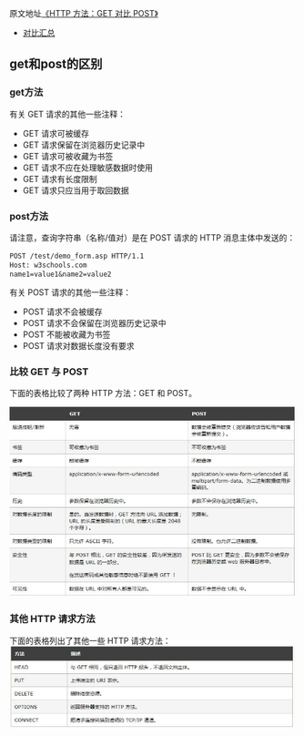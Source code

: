 
原文地址[《HTTP 方法：GET 对比 POST》](https://www.w3school.com.cn/tags/html_ref_httpmethods.asp)

- [对比汇总](./docs/14.对比篇/QA.md)
## get和post的区别

### get方法

有关 GET 请求的其他一些注释：

- GET 请求可被缓存
- GET 请求保留在浏览器历史记录中
- GET 请求可被收藏为书签
- GET 请求不应在处理敏感数据时使用
- GET 请求有长度限制
- GET 请求只应当用于取回数据

### post方法

请注意，查询字符串（名称/值对）是在 POST 请求的 HTTP 消息主体中发送的：

```
POST /test/demo_form.asp HTTP/1.1
Host: w3schools.com
name1=value1&name2=value2

```
有关 POST 请求的其他一些注释：

- POST 请求不会被缓存
- POST 请求不会保留在浏览器历史记录中
- POST 不能被收藏为书签
- POST 请求对数据长度没有要求

### 比较 GET 与 POST
下面的表格比较了两种 HTTP 方法：GET 和 POST。

![get和post区别](./assets/get和post区别.jpg)


### 其他 HTTP 请求方法
下面的表格列出了其他一些 HTTP 请求方法：
![其他 HTTP 请求方法](./assets/其它http方法.jpg)